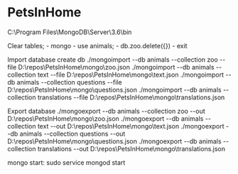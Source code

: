 # PetsInHome

C:\Program Files\MongoDB\Server\3.6\bin

Clear tables;
    - mongo
    - use animals;
    - db.zoo.delete({})
    - exit

Import database
    create db
    ./mongoimport --db animals --collection zoo --file D:\repos\PetsInHome\mongo\zoo.json
    ./mongoimport --db animals --collection text --file D:\repos\PetsInHome\mongo\text.json
    ./mongoimport --db animals --collection questions --file D:\repos\PetsInHome\mongo\questions.json
    ./mongoimport --db animals --collection translations --file D:\repos\PetsInHome\mongo\translations.json

Export database
    ./mongoexport --db animals --collection zoo --out D:\repos\PetsInHome\mongo\zoo.json
    ./mongoexport --db animals --collection text --out D:\repos\PetsInHome\mongo\text.json
    ./mongoexport --db animals --collection questions --out D:\repos\PetsInHome\mongo\questions.json
    ./mongoexport --db animals --collection translations --out D:\repos\PetsInHome\mongo\translations.json
    
mongo start: sudo service mongod start
